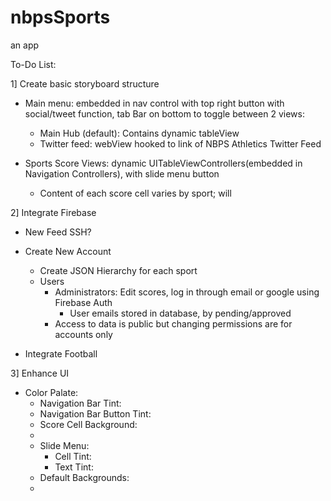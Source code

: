 # nbpsSports
an app

To-Do List:



1] Create basic storyboard structure
  - Main menu: embedded in nav control with top right button with social/tweet function, tab Bar on bottom to toggle between 2 views:
    - Main Hub (default): Contains dynamic tableView 
    - Twitter feed: webView hooked to link of NBPS Athletics Twitter Feed
  
    
  - Sports Score Views: dynamic UITableViewControllers(embedded in Navigation Controllers), with slide menu button
    - Content of each score cell varies by sport; will
    
2] Integrate Firebase
  - New Feed SSH?
  - Create New Account
    - Create JSON Hierarchy for each sport
    - Users
      - Administrators: Edit scores, log in through email or google using Firebase Auth
        - User emails stored in database, by pending/approved
      - Access to data is public but changing permissions are for accounts only
      
  - Integrate Football
  


3] Enhance UI
  - Color Palate:
    - Navigation Bar Tint: 
    - Navigation Bar Button Tint:
    - Score Cell Background:
    - 
    - Slide Menu:
      - Cell Tint:
      - Text Tint:
    - Default Backgrounds:
    - 
  
